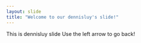 ```yaml
---
layout: slide
title: "Welcome to our dennisluy's slide!"
---
```

This is dennisluy slide
Use the left arrow to go back!